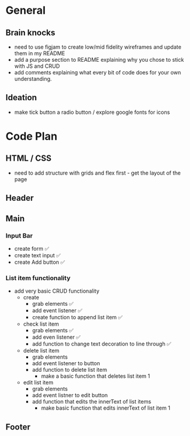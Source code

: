 # General

## Brain knocks
- need to use figjam to create low/mid fidelity wireframes and update them in my README
- add a purpose section to README explaining why you chose to stick with JS and CRUD
- add comments explaining what every bit of code does for your own understanding.

## Ideation
- make tick button a radio button / explore google fonts for icons

# Code Plan

## HTML / CSS

 - need to add structure with grids and flex first - get the layout of the page

## Header

## Main

### Input Bar
- create form ✅
- create text input ✅
- create Add button ✅

### List item functionality
- add very basic CRUD functionality
    - create
        - grab elements ✅
        - add event listener ✅
        - create function to append list item ✅
    - check list item
        -  grab elements ✅
        - add even listener ✅
        - add function to change text decoration to line through ✅
    - delete list item
        - grab elements 
        - add event listener to button
        - add function to delete list item 
            - make a basic function that deletes list item 1
    - edit list item 
        - grab elements
        - add event listner to edit button
        - add function that edits the innerText of list items
            - make basic function that edits innerText of list item 1


## Footer